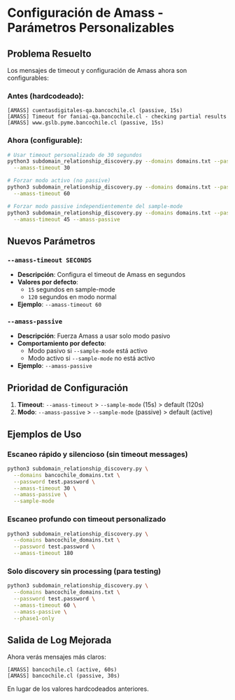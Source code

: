 # Configuración de Amass - Parámetros Personalizables

## Problema Resuelto

Los mensajes de timeout y configuración de Amass ahora son configurables:

### Antes (hardcodeado):
```
[AMASS] cuentasdigitales-qa.bancochile.cl (passive, 15s)
[AMASS] Timeout for faniai-qa.bancochile.cl - checking partial results
[AMASS] www.gslb.pyme.bancochile.cl (passive, 15s)
```

### Ahora (configurable):
```bash
# Usar timeout personalizado de 30 segundos
python3 subdomain_relationship_discovery.py --domains domains.txt --password test \
  --amass-timeout 30

# Forzar modo activo (no passive)
python3 subdomain_relationship_discovery.py --domains domains.txt --password test \
  --amass-timeout 60

# Forzar modo passive independientemente del sample-mode
python3 subdomain_relationship_discovery.py --domains domains.txt --password test \
  --amass-timeout 45 --amass-passive
```

## Nuevos Parámetros

### `--amass-timeout SECONDS`
- **Descripción**: Configura el timeout de Amass en segundos
- **Valores por defecto**: 
  - `15` segundos en sample-mode
  - `120` segundos en modo normal
- **Ejemplo**: `--amass-timeout 60`

### `--amass-passive`
- **Descripción**: Fuerza Amass a usar solo modo pasivo
- **Comportamiento por defecto**: 
  - Modo pasivo si `--sample-mode` está activo
  - Modo activo si `--sample-mode` no está activo
- **Ejemplo**: `--amass-passive`

## Prioridad de Configuración

1. **Timeout**: `--amass-timeout` > `--sample-mode` (15s) > default (120s)
2. **Modo**: `--amass-passive` > `--sample-mode` (passive) > default (active)

## Ejemplos de Uso

### Escaneo rápido y silencioso (sin timeout messages)
```bash
python3 subdomain_relationship_discovery.py \
  --domains bancochile_domains.txt \
  --password test.password \
  --amass-timeout 30 \
  --amass-passive \
  --sample-mode
```

### Escaneo profundo con timeout personalizado
```bash
python3 subdomain_relationship_discovery.py \
  --domains bancochile_domains.txt \
  --password test.password \
  --amass-timeout 180
```

### Solo discovery sin processing (para testing)
```bash
python3 subdomain_relationship_discovery.py \
  --domains bancochile_domains.txt \
  --password test.password \
  --amass-timeout 60 \
  --amass-passive \
  --phase1-only
```

## Salida de Log Mejorada

Ahora verás mensajes más claros:
```
[AMASS] bancochile.cl (active, 60s)
[AMASS] bancochile.cl (passive, 30s)
```

En lugar de los valores hardcodeados anteriores.